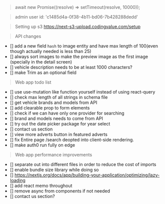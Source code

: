 > await new Promise((resolve) => setTimeout(resolve, 10000));

> admin user id: 'c1485d4a-0f38-4b11-bd06-7b428288dedd'

> Setting up s3
> https://next-s3-upload.codingvalue.com/setup

> API changes

-   [] add a new field `hash` to image entity and have max length of 100(even though actually needed is less than 25)
-   [] always sort images to make the preview image as the first image (specially in the detail screen)
-   [] vehicle description needs to be at least 1000 characters?
-   [] make Trim as an optional field

> Web app todo list

-   [] use use-mutation like function yourself instead of using react-query
-   [] check max length of all strings in schema file
-   [] get vehicle brands and models from API
-   [] add clearable prop to form elements
-   [] check if we can have only one provider for searching
-   [] brand and models needs to come from API
-   [] try out the date picker package for year select
-   [] contact us section
-   [] view more adverts button in featured adverts
-   [] fix Entire page /search deopted into client-side rendering.
-   [] make auth0 run fully on edge

> Web app performance improvements

-   [] separate out into different files in order to reduce the cost of imports
-   [] enable bundle size library while doing so
-   [] https://nextjs.org/docs/app/building-your-application/optimizing/lazy-loading
-   [] add react memo throughout
-   [] remove async from components if not needed
-   [] contact us section?
